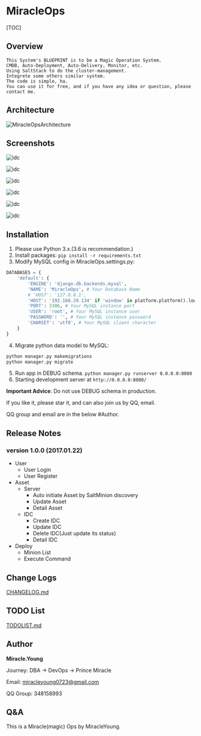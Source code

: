 # MiracleOps

[TOC]

## Overview

    This System's BLUEPRINT is to be a Magic Operation System.
    CMDB, Auto-Deployment, Auto-Delivery, Monitor, etc.
    Using SaltStack to do the cluster-management.
    Integrete some others similar system.
    The code is simple, ha.
    You can use it for free, and if you have any idea or question, please contact me.
    
## Architecture

![MiracleOpsArchitecture](https://github.com/MiracleYoung/MiracleOps/raw/master/utils/MiracleOps.png)

## Screenshots

![idc](https://github.com/MiracleYoung/MiracleOps/raw/master/static/images/readme/idc.png)

![idc](https://github.com/MiracleYoung/MiracleOps/raw/master/static/images/readme/server.png)

![idc](https://github.com/MiracleYoung/MiracleOps/raw/master/static/images/readme/server-detail.png)

![idc](https://github.com/MiracleYoung/MiracleOps/raw/master/static/images/readme/minion-list.png)

![idc](https://github.com/MiracleYoung/MiracleOps/raw/master/static/images/doc/execute_command_server.png)

![idc](https://github.com/MiracleYoung/MiracleOps/raw/master/static/images/doc/execute_command_glob.png)

## Installation

1. Please use Python 3.x.(3.6 is recommendation.)
2. Install packages: `pip install -r requirements.txt`
3. Modify MySQL config in MiracleOps.settings.py: 
```python
DATABASES = {
    'default': {
        'ENGINE': 'django.db.backends.mysql',
        'NAME': 'MiracleOps', # Your Database Name
        # 'HOST': '127.0.0.1',
        'HOST': '192.168.29.134' if 'window' in platform.platform().lower() else '127.0.0.1', # Your MySQL instance host or IP
        'PORT': 3306, # Your MySQL instance port
        'USER': 'root', # Your MySQL instance user
        'PASSWORD': '', # Your MySQL instance password
        'CHARSET': 'utf8', # Your MySQL client character
    }
}
``` 
4. Migrate python data model to MySQL:
```python
python manager.py makemigrations
python manager.py migrate
```
5. Run app in DEBUG schema. `python manager.py runserver 0.0.0.0:8080`
6. Starting development server at `http://0.0.0.0:8080/`

**Important Advice**: Do not use DEBUG schema in production.

If you like it, please star it, and can also join us by QQ, email.

QQ group and email are in the below \#Author.

## Release Notes

### version 1.0.0 (2017.01.22)

- User
    - User Login
    - User Register
- Asset
    - Server
        - Auto initiate Asset by SaltMinion discovery
        - Update Asset
        - Detail Asset
    - IDC
        - Create IDC
        - Update IDC
        - Delete IDC(Just update its status)
        - Detail IDC
- Deploy
    - Minion List
    - Execute Command
    
## Change Logs

[CHANGELOG.md](https://raw.githubusercontent.com/MiracleYoung/MiracleOps/master/CHANGELOG.md)

## TODO List

[TODOLIST.md](https://raw.githubusercontent.com/MiracleYoung/MiracleOps/master/TODOLIST.md)

## Author

**Miracle.Young**

Journey: DBA -> DevOps -> Prince Miracle

Email: miracleyoung0723@gmail.com

QQ Group: 348158993

## Q&A

This is a Miracle(magic) Ops by MiracleYoung.
